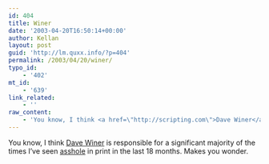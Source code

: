 ```yaml
---
id: 404
title: Winer
date: '2003-04-20T16:50:14+00:00'
author: Kellan
layout: post
guid: 'http://lm.quxx.info/?p=404'
permalink: /2003/04/20/winer/
typo_id:
    - '402'
mt_id:
    - '639'
link_related:
    - ''
raw_content:
    - 'You know, I think <a href=\"http://scripting.com\">Dave Winer</a> is responsible for a significant majority of the times I\''ve seen <a href=\"http://www.intertwingly.net/blog/1345.html\" title=\"the most recent time\">asshole</a> in print in the last 18 months.  Makes you wonder.'
---
```


You know, I think [Dave Winer](http://scripting.com) is responsible for a significant majority of the times I’ve seen [asshole](http://www.intertwingly.net/blog/1345.html "the most recent time") in print in the last 18 months. Makes you wonder.